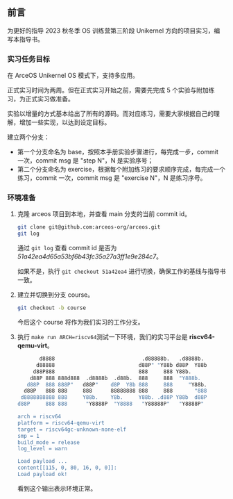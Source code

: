 ## 前言



为更好的指导 2023 秋冬季 OS 训练营第三阶段 Unikernel 方向的项目实习，编写本指导书。

### 实习任务目标

在 ArceOS Unikernel OS 模式下，支持多应用。

正式实习时间为两周。但在正式实习开始之前，需要先完成 5 个实验与附加练习，为正式实习做准备。

实验以增量的方式基本给出了所有的源码。而对应练习，需要大家根据自己的理解，增加一些实现，以达到设定目标。

建立两个分支：

- 第一个分支命名为 base，按照本手册实验步骤进行，每完成一步，commit 一次，commit msg 是 "step N"，N 是实验序号；
- 第二个分支命名为 exercise，根据每个附加练习的要求顺序完成，每完成一个练习，commit 一次，commit msg 是 "exercise N"，N 是练习序号。


### 环境准备

1. 克隆 arceos 项目到本地，并查看 main 分支的当前 commit id。

   ```bash
   git clone git@github.com:arceos-org/arceos.git
   git log
   ```

   通过 `git log` 查看 commit id 是否为 *51a42ea4d65a53bf6b43fc35a27a3ff1e9e284c7*。

   如果不是，执行 `git checkout 51a42ea4` 进行切换，确保工作的基线与指导书一致。

2. 建立并切换到分支 course。

   ```bash
   git checkout -b course
   ```

   今后这个 course 将作为我们实习的工作分支。

3. 执行 `make run ARCH=riscv64`测试一下环境，我们的实习平台是 **riscv64-qemu-virt**。

   ```bash
          d8888                            .d88888b.   .d8888b.
         d88888                           d88P" "Y88b d88P  Y88b
        d88P888                           888     888 Y88b.
       d88P 888 888d888  .d8888b  .d88b.  888     888  "Y888b.
      d88P  888 888P"   d88P"    d8P  Y8b 888     888     "Y88b.
     d88P   888 888     888      88888888 888     888       "888
    d8888888888 888     Y88b.    Y8b.     Y88b. .d88P Y88b  d88P
   d88P     888 888      "Y8888P  "Y8888   "Y88888P"   "Y8888P"
   
   arch = riscv64
   platform = riscv64-qemu-virt
   target = riscv64gc-unknown-none-elf
   smp = 1
   build_mode = release
   log_level = warn
   
   Load payload ...
   content[[115, 0, 80, 16, 0, 0]]:
   Load payload ok!
   ```

   看到这个输出表示环境正常。
